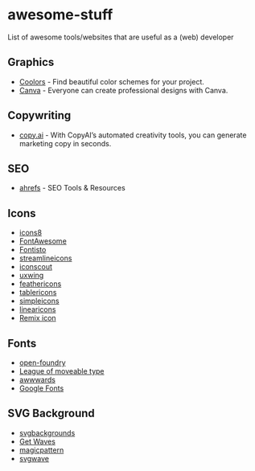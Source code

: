 # awesome-stuff

List of awesome tools/websites that are useful as a (web) developer

## Graphics



* [Coolors](https://coolors.co/) - Find beautiful color schemes for your project.
* [Canva](https://www.canva.com/) - Everyone can create professional designs with Canva.

## Copywriting

* [copy.ai](https://www.copy.ai/) - With CopyAI’s automated creativity tools, you can generate marketing copy in seconds.

## SEO

* [ahrefs](https://ahrefs.com/) - SEO Tools & Resources

## Icons

* [icons8](https://icons8.com/icons)
* [FontAwesome](https://fontawesome.com/icons)
* [Fontisto](https://fontisto.com/icons)
* [streamlineicons](https://streamlineicons.com/)
* [iconscout](http://iconscout.com)
* [uxwing](http://uxwing.com)
* [feathericons](http://feathericons.com)
* [tablericons](http://tablericons.com)
* [simpleicons](http://simpleicons.org)
* [linearicons](http://linearicons.com/free)
* [Remix icon](https://remixicon.com/)

## Fonts

* [open-foundry](https://open-foundry.com/fonts)
* [League of moveable type](https://www.theleagueofmoveabletype.com/)
* [awwwards](https://www.awwwards.com/awwwards/collections/free-fonts/)
* [Google Fonts](https://fonts.google.com/)

## SVG Background

* [svgbackgrounds](https://www.svgbackgrounds.com/)
* [Get Waves](https://getwaves.io/)
* [magicpattern](https://www.magicpattern.design/seamless-patterns)
* [svgwave](https://www.svgwave.in/)
